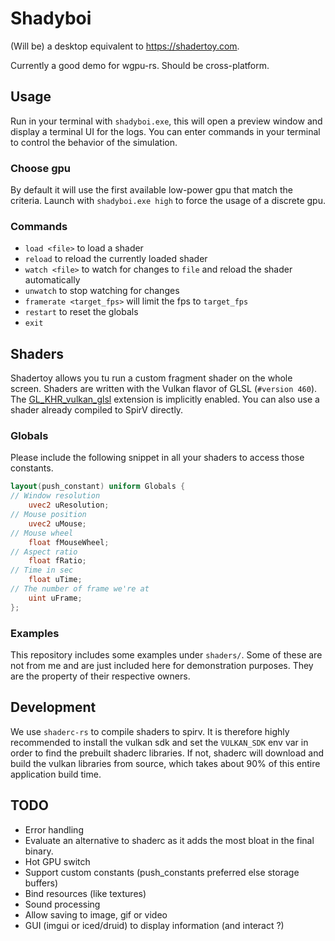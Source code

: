 # Shadyboi

(Will be) a desktop equivalent to https://shadertoy.com.

Currently a good demo for wgpu-rs. Should be cross-platform.

## Usage

Run in your terminal with `shadyboi.exe`, this will open a preview window and display a terminal UI
for the logs. You can enter commands in your terminal to control the behavior of the simulation.

### Choose gpu

By default it will use the first available low-power gpu that match the criteria. Launch
with `shadyboi.exe high` to force the usage of a discrete gpu.

### Commands

- `load <file>` to load a shader
- `reload` to reload the currently loaded shader
- `watch <file>` to watch for changes to `file` and reload the shader automatically
- `unwatch` to stop watching for changes
- `framerate <target_fps>` will limit the fps to `target_fps`
- `restart` to reset the globals
- `exit`

## Shaders

Shadertoy allows you tu run a custom fragment shader on the whole screen. Shaders are written with
the Vulkan flavor of GLSL (`#version 460`).
The [GL_KHR_vulkan_glsl](https://github.com/KhronosGroup/GLSL/blob/master/extensions/khr/GL_KHR_vulkan_glsl.txt)
extension is implicitly enabled. You can also use a shader already compiled to SpirV directly.

### Globals

Please include the following snippet in all your shaders to access those constants.

```glsl
layout(push_constant) uniform Globals {
// Window resolution
    uvec2 uResolution;
// Mouse position
    uvec2 uMouse;
// Mouse wheel
    float fMouseWheel;
// Aspect ratio
    float fRatio;
// Time in sec
    float uTime;
// The number of frame we're at
    uint uFrame;
};
```

### Examples

This repository includes some examples under `shaders/`. Some of these are not from me and are just
included here for demonstration purposes. They are the property of their respective owners.

## Development

We use `shaderc-rs` to compile shaders to spirv. It is therefore highly recommended to install the
vulkan sdk and set the `VULKAN_SDK` env var in order to find the prebuilt shaderc libraries. If not,
shaderc will download and build the vulkan libraries from source, which takes about 90% of this
entire application build time.

## TODO

- Error handling
- Evaluate an alternative to shaderc as it adds the most bloat in the final binary.
- Hot GPU switch
- Support custom constants (push_constants preferred else storage buffers)
- Bind resources (like textures)
- Sound processing
- Allow saving to image, gif or video
- GUI (imgui or iced/druid) to display information (and interact ?)
